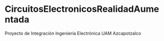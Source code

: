 # CircuitosElectronicosRealidadAumentada
Proyecto de Integración Ingeniería Electrónica UAM Azcapotzalco
